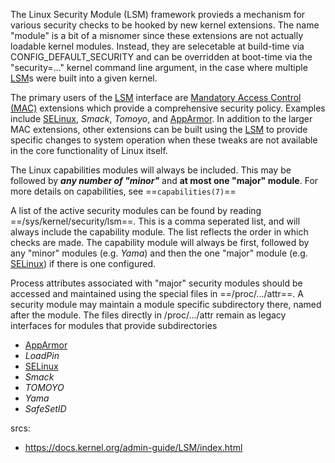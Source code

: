 The Linux Security Module (LSM) framework provieds a mechanism for various security checks to be hooked by new kernel extensions. The name "module" is a bit of a misnomer since these extensions are not actually loadable kernel modules. Instead, they are selecetable at build-time via CONFIG_DEFAULT_SECURITY and can be overridden at boot-time via the "security=..." kernel command line argument, in the case where multiple [LSM](Linux%20Security%20Modules%20%28LSM%29.md)s were built into a given kernel.

The primary users of the [LSM](Linux%20Security%20Modules%20%28LSM%29.md) interface are [Mandatory Access Control (MAC)](Mandatory%20Access%20Control%20%28MAC%29.md) extensions which provide a comprehensive security policy. Examples include [SELinux](SELinux.md), *Smack*, *Tomoyo*, and [AppArmor](AppArmor.md). In addition to the larger MAC extensions, other extensions can be built using the [LSM](Linux%20Security%20Modules%20%28LSM%29.md) to provide specific changes to system operation when these tweaks are not available in the core functionality of Linux itself.

The Linux capabilities modules will always be included. This may be followed by ***any number of "minor"*** and ****at most one "major" module****. For more details on capabilities, see ==`capabilities(7)`==

A list of the active security modules can be found by reading ==/sys/kernel/security/lsm==. This is a comma seperated list, and will always include the capability module. The list reflects the order in which checks are made. The capability module will always be first, followed by any "minor" modules (e.g. *Yama*) and then the one "major" module (e.g. [SELinux](SELinux.md)) if there is one configured. 

Process attributes associated with "major" security modules should be accessed and maintained using the special files in ==/proc/.../attr==. A security module may maintain a module specific subdirectory there, named after the module. The files directly in /proc/.../attr remain as legacy interfaces for modules that provide subdirectories

* [AppArmor](AppArmor.md)
* *LoadPin*
* [SELinux](SELinux.md)
* *Smack*
* *TOMOYO*
* *Yama*
* *SafeSetID*

srcs:

* https://docs.kernel.org/admin-guide/LSM/index.html
